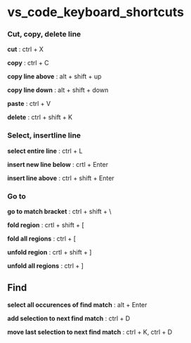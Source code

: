 # vs_code_keyboard_shortcuts

### Cut, copy, delete line

**cut** : ctrl + X

**copy** : ctrl + C

**copy line above** : alt + shift + up

**copy line down** : alt + shift + down

**paste** : ctrl + V

**delete** : ctrl + shift + K

### Select, insertline line

**select entire line** : ctrl + L

**insert new line below** : crtl + Enter

**insert line above** : ctrl + shift + Enter

### Go to

**go to match bracket** : ctrl + shift + \

**fold region** : crtl + shift + [

**fold all regions** : ctrl + [

**unfold region** : crtl + shift + ]

**unfold all regions** : ctrl + ]

## Find

**select all occurences of find match** : alt + Enter

**add selection to next find match** : ctrl + D

**move last selection to next find match** : ctrl + K, ctrl + D
